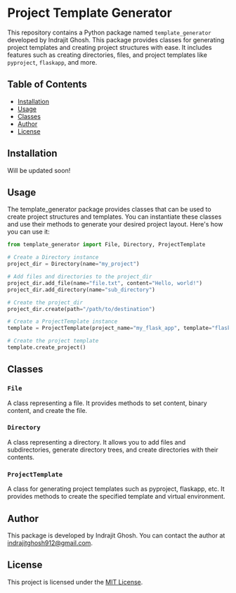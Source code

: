 # Project Template Generator

This repository contains a Python package named `template_generator` developed by Indrajit Ghosh. This package provides classes for generating project templates and creating project structures with ease. It includes features such as creating directories, files, and project templates like `pyproject`, `flaskapp`, and more.

## Table of Contents

- [Installation](#installation)
- [Usage](#usage)
- [Classes](#classes)
- [Author](#author)
- [License](#license)

## Installation

Will be updated soon!

## Usage

The template_generator package provides classes that can be used to create project structures and templates. You can instantiate these classes and use their methods to generate your desired project layout. Here's how you can use it:

```python
from template_generator import File, Directory, ProjectTemplate

# Create a Directory instance
project_dir = Directory(name="my_project")

# Add files and directories to the project_dir
project_dir.add_file(name="file.txt", content="Hello, world!")
project_dir.add_directory(name="sub_directory")

# Create the project_dir
project_dir.create(path="/path/to/destination")

# Create a ProjectTemplate instance
template = ProjectTemplate(project_name="my_flask_app", template="flaskapp")

# Create the project template
template.create_project()

```

## Classes

### `File`
A class representing a file. It provides methods to set content, binary content, and create the file.

### `Directory`
A class representing a directory. It allows you to add files and subdirectories, generate directory trees, and create directories with their contents.

### `ProjectTemplate`
A class for generating project templates such as pyproject, flaskapp, etc. It provides methods to create the specified template and virtual environment.

## Author

This package is developed by Indrajit Ghosh. You can contact the author at indrajitghosh912@gmail.com.

## License

This project is licensed under the [MIT License](LICENSE).



